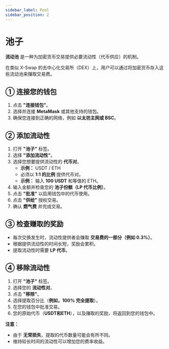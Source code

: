 ```yaml
---
sidebar_label: Pool
sidebar_position: 2
---
```


# 池子  

**流动池** 是一种为加密货币交易提供必要流动性（代币供应）的机制。

在类似 X-Swap 的去中心化交易所（DEX）上，用户可以通过将加密货币存入这些流动池来赚取交易费。

## **① 连接您的钱包**  

1. 点击 **"连接钱包"**。  
2. 选择并连接 **MetaMask** 或其他支持的钱包。  
3. 确保您连接到正确的网络，例如 **以太坊主网或 BSC**。

## **② 添加流动性**  

1. 打开 **"池子"** 标签。  
2. 选择 **"添加流动性"**。  
3. 选择您想要提供流动性的 **代币对**。  
   - **示例：** USDT / ETH  
   - 必须以 **1:1 的比例** 提供代币对。  
   - **示例：** 输入 **100 USDT** 和等值的 ETH。  
4. 输入金额并检查您的 **池子份额（LP 代币比例）**。  
5. 点击 **"批准"** 以启用钱包中的代币使用。  
6. 点击 **"供给"** 授权交易。  
7. 确认 **燃气费** 并完成交易。

## **③ 检查赚取的奖励**  

- 每次交换发生时，流动性提供者会赚取 **交易费的一部分（例如 0.3%）**。  
- 根据提供流动性的时间长短，奖励会累积。  
- 提取流动性时需要 **LP 代币**。

## **④ 移除流动性**  

1. 打开 **"池子"** 标签。  
2. 选择您的 **流动性对**。  
3. 点击 **"移除"**。  
4. 选择提取百分比（**例如，100% 完全提取**）。  
5. 在您的钱包中批准交易。  
6. 您的原始代币（**USDT和ETH**），以及赚取的奖励，将返回到您的钱包中。

**注意：**  
- 由于 **无常损失**，提取的代币数量可能会有所不同。  
- 维持较长时间的流动性可以增加您的费率收益。